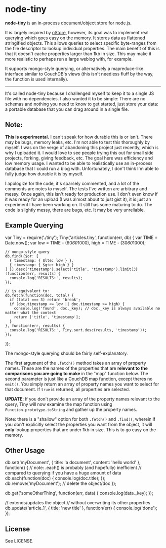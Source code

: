 # node-tiny

__node-tiny__ is an in-process document/object store for node.js.

It is largely inspired by [nStore](https://github.com/creationix/nstore), 
however, its goal was to implement real querying which goes easy on the memory. 
It stores data as flattened stringified objects. This allows queries to select specific 
byte-ranges from the file descriptor to lookup individual properties. The main 
benefit of this is that it doesn't cache properties larger than 1kb in size. This 
may make it more realistic to perhaps run a large weblog with, for example.

It supports mongo-style querying, or alternatively a mapreduce-like
interface similar to CouchDB's views (this isn't needless fluff by the way, 
the function is used internally). 

* * *

It's called node-tiny because I challenged myself to keep it to a single JS file
with no dependencies. I also wanted it to be simple: There are no schemas and 
nothing you need to know to get started, just store your data: a portable database 
that you can drag around in a single file.

## Note:

__This is experimental.__ I can't speak for how durable this is or isn't.
There may be bugs, memory leaks, etc. I'm not able to test this thoroughly by
myself. I was on the verge of abandoning this project just recently, which is why 
I uploaded it. I would love to see people trying this out for small side projects, 
forking, giving feedback, etc. The goal here was efficiency and low memory usage.
I wanted to be able to realistically use an in-process database that I could run 
a blog with. Unfortunately, I don't think I'm able to fully judge how 
durable it is by myself.

I apologize for the code, it's sparsely commented, and a lot of the comments are 
notes to myself. The tests I've written are arbitrary and messy. Once again, this 
isn't ready for production use. I don't even know if it was ready for an upload 
(I was almost about to just gist it), it is just an experiment I have been working on. 
It still has some maturing to do. The code is slightly messy, there are bugs, etc. 
It may be very unreliable.

## Example Querying

  var Tiny = require('./tiny');
  Tiny('articles.tiny', function(err, db) {
    var TIME = Date.now();
    var low = TIME - (60*60*1000), high = TIME - (30*60*1000);
    
    // mongo-style query
    db.find({$or: [ 
      { timestamp: { $lte: low } }, 
      { timestamp: { $gte: high } }  
    ] }).desc('timestamp').select('title', 'timestamp').limit(3)(function(err, results) {
      console.log('RESULTS:', results);
    });
    
    // is equivalent to:
    db.fetch(function(doc, total) {
      if (total === 3) return 'break';
      if (doc.timestamp <= low || doc.timestamp >= high) {
        console.log('found', doc._key); // doc._key is always available no matter what the context
        return ['title', 'timestamp'];
      }
    }, function(err, results) {
      console.log('RESULTS:', Tiny.sort.desc(results, 'timestamp'));
    });
  });

The mongo-style querying should be fairly self-explanatory.

The first argument of the `.fetch()` method takes an array of property names. These 
are the names of the properties that are __relevant to the comparisons you are going to 
make__ in the "map" function below. The second parameter is just like a CouchDB map function,
except theres no `emit()`. You simply return an array of property names you want to select for
that document. If `true` is returned, all properties are selected. 

__UPDATE__: If you don't provide an array of the property names relevant to the query, Tiny will 
now examine the map function using `Function.prototype.toString` and gather up the property names. 

Note: there is a "shallow" option for both `.fetch()` and `.find()`, wherein if you don't explicitly 
select the properties you want from the object, it will __only__ lookup properties that are under 1kb 
in size. This is to go easy on the memory. 

## Other Usage

  db.set('myDocument', {
    title: 'a document',
    content: 'hello world'
  }, function() {
    // note: .each() is probably (and hopefully) inefficient 
    // compared to querying if you have a huge amount of data
    db.each(function(doc) { 
      console.log(doc.title);
    });
    db.remove('myDocument'); // delete the object/doc
  });
  
  db.get('someOtherThing', function(err, data) {
    console.log(data._key);
  });
  
  // extends/updates the object 
  // without overwriting its other properties
  db.update('article_1', { 
    title: 'new title'
  }, function(err) {
    console.log('done');
  });
  
## License

See LICENSE.